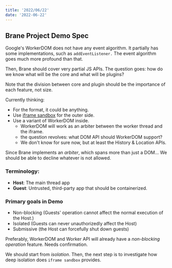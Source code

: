 ```yaml
---
title: '2022/06/22'
date: '2022-06-22'
---
```


## Brane Project Demo Spec

Google's WorkerDOM does not have any event algorithm.
It partially has some implementations, such as `addEventListener.`
The event algorithm goes much more profound than that.

Then, Brane should cover very partial JS APIs.
The question goes: how do we know what will be the core and what will be plugins?

Note that the division between core and plugin should be the importance of each feature, not size.

Currently thinking:
- For the format, it could be anything.
- Use [iframe sandbox](../notes/Sandbox.md) for the outer side.
- Use a variant of WorkerDOM inside.
	- WorkerDOM will work as an arbiter between the worker thread and the iframe.
	- the question revolves: what DOM API should WorkerDOM support?
	- We don't know for sure now, but at least the History & Location APIs.

Since Brane implements an *arbiter*, which spans more than just a DOM...
We should be able to decline whatever is not allowed.

### Terminology:
- **Host**: The main thread app
- **Guest**: Untrusted, third-party app that should be containerized.

### Primary goals in Demo
- Non-blocking (Guests' operation cannot affect the normal execution of the Host.)
- Isolated (Guests can never unauthorizedly affect the Host)
- Submissive (the Host can forcefully shut down guests)

Preferably, WorkerDOM and Worker API will already have a *non-blocking operation* feature.
Needs confirmation.

We should start from *isolation*.
Then, the next step is to investigate how deep isolation does `iframe sandbox` provides.
